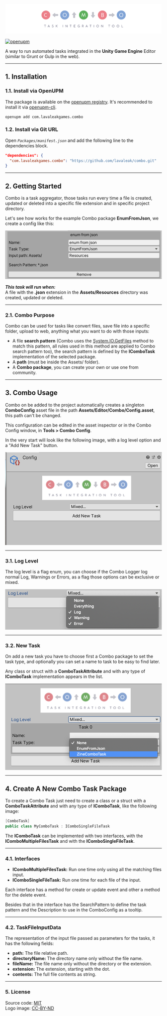 ![Combo: Task Integration Tool][logo]

[![openupm]][oupm]  

A way to run automated tasks integrated in the **Unity Game Engine** Editor (similar to Grunt or Gulp in the web).  

---

## **1. Installation**

### **1.1. Install via OpenUPM**

  The package is available on the [openupm registry](https://openupm.com). It's recommended to install it via [openupm-cli](https://github.com/openupm/openupm-cli).

  ```bash
  openupm add com.lavaleakgames.combo
  ```
### **1.2. Install via Git URL**

  Open *`Packages/manifest.json`* and add the following line to the dependencies block.

```json
"dependencies": {
  "com.lavaleakgames.combo": "https://github.com/lavaleak/combo.git"
}
```

---

## **2. Getting Started**
Combo is a task aggregator, those tasks run every time a file is created, updated or deleted into a specific file extension and in specific project directory.  


Let's see how works for the example Combo package **EnumFromJson**, we create a config like this:  

![picture01]


_**This task will run when:**_  
A file with the **.json** extension in the **Assets/Resources** directory was created, updated or deleted.  

---

### **2.1. Combo Purpose**
Combo can be used for tasks like convert files, save file into a specific folder, upload to web, anything what you want to do with those inputs:  


- A file **search pattern** (Combo uses the [System.IO.GetFiles][get-files] method to match this pattern, all rules used in this method are applied to Combo search pattern too), the search pattern is defined by the **IComboTask** implementation of the selected package.  
- A **path** (must be inside the Assets/ folder).  
- A **Combo package**, you can create your own or use one from community.  

---

## **3. Combo Usage**
Combo on be added to the project automatically creates a singleton **ComboConfig** asset file in the path **Assets/Editor/Combo/Config.asset**, this path can't be changed.  


This configuration can be edited in the asset inspector or in the Combo Config window, in **Tools > Combo Config**.  


In the very start will look like the following image, with a log level option and a "Add New Task" button.  

![picture02]

---

### **3.1. Log Level**
The log level is a flag enum, you can choose if the Combo Logger log normal Log, Warnings or Errors, as a flag those options can be exclusive or mixed.  

![picture03]

---

### **3.2. New Task**
On add a new task you have to choose first a Combo package to set the task type, and optionally you can set a name to task to be easy to find later.  


Any class or struct with a **ComboTaskAttribute** and with any type of **IComboTask** implementation appears in the list.  

![picture04]

---

## **4. Create A New Combo Task Package**
To create a Combo Task just need to create a class or a struct with a **ComboTaskAttribute** and with any type of **IComboTask**, like the following image:  

```C#
[ComboTask]
public class MyComboTask : IComboSingleFileTask
```

The **IComboTask** can be implemented with two interfaces, with the **IComboMultipleFilesTask** and with the **IComboSingleFileTask**.  

---

### **4.1. Interfaces**

- **IComboMultipleFilesTask:** Run one time only using all the matching files input.
- **IComboSingleFileTask:** Run one time for each file of the input.  


Each interface has a method for create or update event and other a method for the delete event.  


Besides that in the interface has the SearchPattern to define the task pattern and the Description to use in the ComboConfig as a tooltip.  

---

### **4.2. TaskFileInputData**

The representation of the input file passed as parameters for the tasks, it has the following fields:  

- **path:** The file relative path.
- **directoryName:** The directory name only without the file name.
- **fileName:** The file name only without the directory or the extension.
- **extension:** The extension, starting with the dot.
- **contents:** The full file contents as string.

---

### **5. License**

Source code: [MIT][license]  
Logo image: [CC-BY-ND][logo-license]  

[openupm]: https://img.shields.io/npm/v/com.lavaleakgames.combo?label=openupm&registry_uri=https://package.openupm.com
[logo]: Editor/Images/Logo/Combo-Logo-Banner_CC-BY-ND_by-Bruno-Araujo.png
[logo-license]: Editor/Images/Logo/LICENSE.md
[license]: LICENSE.md
[oupm]: https://openupm.com/packages/com.lavaleakgames.combo/
[pdf-doc]: documentation.pdf
[get-files]: https://docs.microsoft.com/en-us/dotnet/api/system.io.directory.getfiles?view=netcore-3.1
[picture01]: Editor/Images/picture01.png
[picture02]: Editor/Images/picture02.png
[picture03]: Editor/Images/picture03.png
[picture04]: Editor/Images/picture04.png